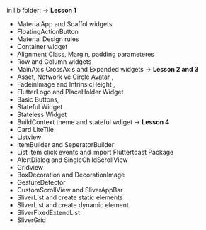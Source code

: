 in lib folder:
-> **Lesson 1**
- MaterialApp and Scaffol widgets
- FloatingActionButton 
- Material Design rules
- Container widget
- Alignment Class, Margin, padding parameteres
- Row and Column widgets
- MainAxis CrossAxis and Expanded widgets
-> **Lesson 2 and 3**
- Asset, Network ve Circle Avatar ,
- FadeinImage and IntrinsicHeight ,
- FlutterLogo and PlaceHolder Widget 
- Basic Buttons,
- Stateful Widget
- Stateless Widget
- BuildContext theme and stateful wdiget
-> **Lesson 4**
- Card LiteTile
- Listview 
- itemBuilder and SeperatorBuilder
- List item click events and import Fluttertoast Package 
- AlertDialog and SingleChildScrollView
- Gridview
- BoxDecoration and DecorationImage
- GestureDetector
- CustomScrollView and SliverAppBar
- SliverList and create static elements
- SliverList and create dynamic element
- SliverFixedExtendList
- SliverGrid
